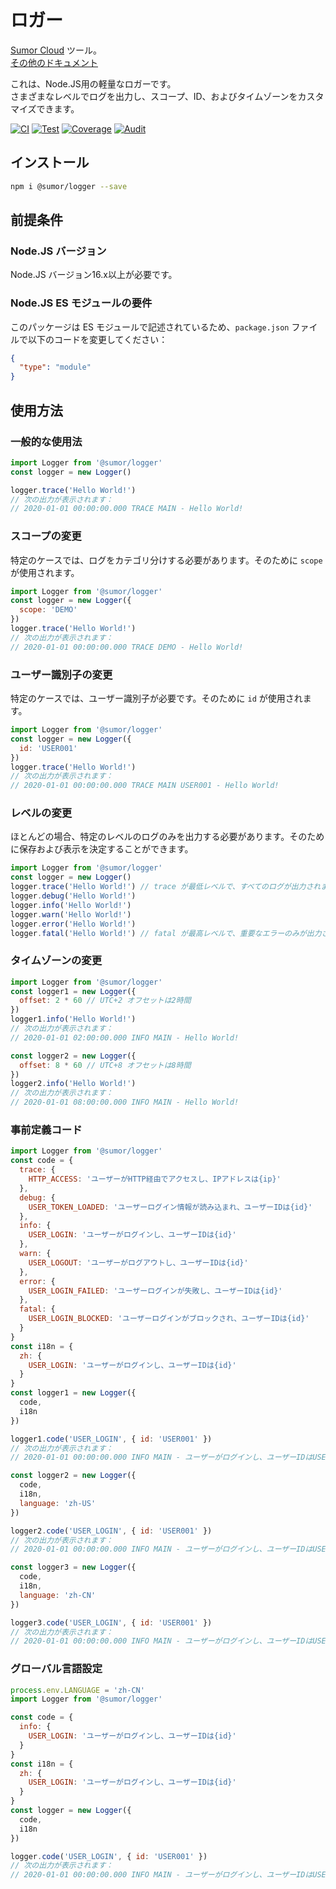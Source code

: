# ロガー

[Sumor Cloud](https://sumor.cloud) ツール。  
[その他のドキュメント](https://sumor.cloud/logger)

これは、Node.JS用の軽量なロガーです。  
さまざまなレベルでログを出力し、スコープ、ID、およびタイムゾーンをカスタマイズできます。

[![CI](https://github.com/sumor-cloud/logger/actions/workflows/ci.yml/badge.svg)](https://github.com/sumor-cloud/logger/actions/workflows/ci.yml)
[![Test](https://github.com/sumor-cloud/logger/actions/workflows/ut.yml/badge.svg)](https://github.com/sumor-cloud/logger/actions/workflows/ut.yml)
[![Coverage](https://github.com/sumor-cloud/logger/actions/workflows/coverage.yml/badge.svg)](https://github.com/sumor-cloud/logger/actions/workflows/coverage.yml)
[![Audit](https://github.com/sumor-cloud/logger/actions/workflows/audit.yml/badge.svg)](https://github.com/sumor-cloud/logger/actions/workflows/audit.yml)

## インストール

```bash
npm i @sumor/logger --save
```

## 前提条件

### Node.JS バージョン

Node.JS バージョン16.x以上が必要です。

### Node.JS ES モジュールの要件

このパッケージは ES モジュールで記述されているため、`package.json` ファイルで以下のコードを変更してください：

```json
{
  "type": "module"
}
```

## 使用方法

### 一般的な使用法

```js
import Logger from '@sumor/logger'
const logger = new Logger()

logger.trace('Hello World!')
// 次の出力が表示されます：
// 2020-01-01 00:00:00.000 TRACE MAIN - Hello World!
```

### スコープの変更

特定のケースでは、ログをカテゴリ分けする必要があります。そのために `scope` が使用されます。

```js
import Logger from '@sumor/logger'
const logger = new Logger({
  scope: 'DEMO'
})
logger.trace('Hello World!')
// 次の出力が表示されます：
// 2020-01-01 00:00:00.000 TRACE DEMO - Hello World!
```

### ユーザー識別子の変更

特定のケースでは、ユーザー識別子が必要です。そのために `id` が使用されます。

```js
import Logger from '@sumor/logger'
const logger = new Logger({
  id: 'USER001'
})
logger.trace('Hello World!')
// 次の出力が表示されます：
// 2020-01-01 00:00:00.000 TRACE MAIN USER001 - Hello World!
```

### レベルの変更

ほとんどの場合、特定のレベルのログのみを出力する必要があります。そのために保存および表示を決定することができます。

```js
import Logger from '@sumor/logger'
const logger = new Logger()
logger.trace('Hello World!') // trace が最低レベルで、すべてのログが出力されます
logger.debug('Hello World!')
logger.info('Hello World!')
logger.warn('Hello World!')
logger.error('Hello World!')
logger.fatal('Hello World!') // fatal が最高レベルで、重要なエラーのみが出力されます
```

### タイムゾーンの変更

```js
import Logger from '@sumor/logger'
const logger1 = new Logger({
  offset: 2 * 60 // UTC+2 オフセットは2時間
})
logger1.info('Hello World!')
// 次の出力が表示されます：
// 2020-01-01 02:00:00.000 INFO MAIN - Hello World!

const logger2 = new Logger({
  offset: 8 * 60 // UTC+8 オフセットは8時間
})
logger2.info('Hello World!')
// 次の出力が表示されます：
// 2020-01-01 08:00:00.000 INFO MAIN - Hello World!
```

### 事前定義コード

```js
import Logger from '@sumor/logger'
const code = {
  trace: {
    HTTP_ACCESS: 'ユーザーがHTTP経由でアクセスし、IPアドレスは{ip}'
  },
  debug: {
    USER_TOKEN_LOADED: 'ユーザーログイン情報が読み込まれ、ユーザーIDは{id}'
  },
  info: {
    USER_LOGIN: 'ユーザーがログインし、ユーザーIDは{id}'
  },
  warn: {
    USER_LOGOUT: 'ユーザーがログアウトし、ユーザーIDは{id}'
  },
  error: {
    USER_LOGIN_FAILED: 'ユーザーログインが失敗し、ユーザーIDは{id}'
  },
  fatal: {
    USER_LOGIN_BLOCKED: 'ユーザーログインがブロックされ、ユーザーIDは{id}'
  }
}
const i18n = {
  zh: {
    USER_LOGIN: 'ユーザーがログインし、ユーザーIDは{id}'
  }
}
const logger1 = new Logger({
  code,
  i18n
})

logger1.code('USER_LOGIN', { id: 'USER001' })
// 次の出力が表示されます：
// 2020-01-01 00:00:00.000 INFO MAIN - ユーザーがログインし、ユーザーIDはUSER001

const logger2 = new Logger({
  code,
  i18n,
  language: 'zh-US'
})

logger2.code('USER_LOGIN', { id: 'USER001' })
// 次の出力が表示されます：
// 2020-01-01 00:00:00.000 INFO MAIN - ユーザーがログインし、ユーザーIDはUSER001

const logger3 = new Logger({
  code,
  i18n,
  language: 'zh-CN'
})

logger3.code('USER_LOGIN', { id: 'USER001' })
// 次の出力が表示されます：
// 2020-01-01 00:00:00.000 INFO MAIN - ユーザーがログインし、ユーザーIDはUSER001
```

### グローバル言語設定

```js
process.env.LANGUAGE = 'zh-CN'
import Logger from '@sumor/logger'

const code = {
  info: {
    USER_LOGIN: 'ユーザーがログインし、ユーザーIDは{id}'
  }
}
const i18n = {
  zh: {
    USER_LOGIN: 'ユーザーがログインし、ユーザーIDは{id}'
  }
}
const logger = new Logger({
  code,
  i18n
})

logger.code('USER_LOGIN', { id: 'USER001' })
// 次の出力が表示されます：
// 2020-01-01 00:00:00.000 INFO MAIN - ユーザーがログインし、ユーザーIDはUSER001
```
